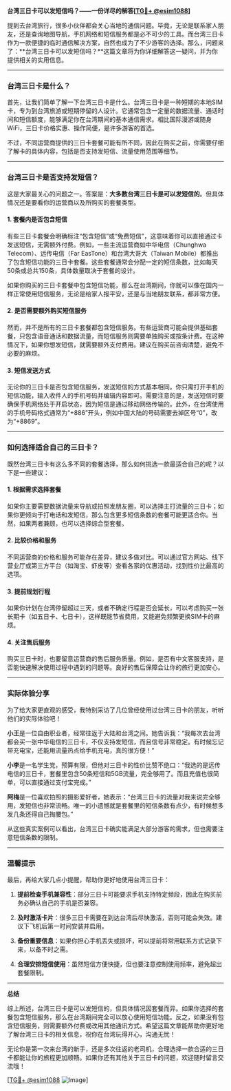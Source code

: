 **台湾三日卡可以发短信吗？——一份详尽的解答[[TG💪+ @esim1088](https://t.me/s/esim1088)]**

提到去台湾旅行，很多小伙伴都会关心当地的通信问题。毕竟，无论是联系家人朋友，还是查询地图导航，手机网络和短信服务都是必不可少的工具。而台湾三日卡作为一款便捷的临时通信解决方案，自然也成为了不少游客的选择。那么，问题来了：**台湾三日卡可以发短信吗？**这篇文章将为你详细解答这一疑问，并为你提供相关的实用信息。

---

### 台湾三日卡是什么？

首先，让我们简单了解一下台湾三日卡是什么。台湾三日卡是一种短期的本地SIM卡，专为到台湾旅游或短期停留的人设计。它通常包含一定量的数据流量、通话时间和短信额度，能够满足你在台湾期间的基本通信需求。相比国际漫游或随身WiFi，三日卡价格实惠、操作简便，是许多游客的首选。

不过，不同运营商提供的三日卡套餐可能有所不同，因此在购买之前，你需要仔细了解卡的具体内容，包括是否支持发短信、流量使用范围等细节。

---

### 台湾三日卡是否支持发短信？

这是大家最关心的问题之一。答案是：**大多数台湾三日卡是可以发短信的**。但具体情况还是要看你的运营商以及所购买的套餐类型。

#### 1. **套餐内是否包含短信**
有些三日卡套餐会明确标注“包含短信”或“免费短信”，这意味着你可以直接通过卡发送短信，无需额外付费。例如，一些主流运营商如中华电信（Chunghwa Telecom）、远传电信（Far EasTone）和台湾大哥大（Taiwan Mobile）都推出了包含短信功能的三日卡套餐。这些套餐通常会分配一定的短信条数，比如每天50条或总共150条，具体数量取决于套餐的设计。

如果你购买的三日卡套餐中包含短信功能，那么在台湾期间，你就可以像在国内一样正常使用短信服务，无论是给家人报平安，还是与当地朋友联系，都非常方便。

#### 2. **是否需要额外购买短信服务**
然而，并不是所有的三日卡套餐都包含短信服务。有些运营商可能会提供基础套餐，只包含语音通话和数据流量，而短信服务则需要单独购买或按条计费。在这种情况下，如果你想发短信，就需要额外支付费用。建议在购买前咨询清楚，避免不必要的麻烦。

#### 3. **短信发送方式**
无论你的三日卡是否包含短信服务，发送短信的方式基本相同。你只需打开手机的短信功能，输入收件人的手机号码并编辑内容即可。需要注意的是，发送短信时要确保手机网络处于开启状态，因为短信是通过移动网络传输的。此外，在台湾使用的手机号码格式通常为“+886”开头，例如中国大陆的号码需要去掉区号“0”，改为“+8869”。

---

### 如何选择适合自己的三日卡？

既然台湾三日卡有这么多不同的套餐选择，那么如何挑选一款最适合自己的呢？以下是一些建议：

#### 1. **根据需求选择套餐**
如果你主要需要数据流量来导航或拍照发朋友圈，可以选择主打流量的三日卡；如果你更倾向于打电话和发短信，那么包含更多短信条数的套餐可能更适合你。当然，如果两者兼顾，也可以选择综合型套餐。

#### 2. **比较价格和服务**
不同运营商的价格和服务可能存在差异，建议多做对比。可以通过官方网站、线下营业厅或第三方平台（如淘宝、虾皮等）查看各家的优惠活动，找到性价比最高的选项。

#### 3. **提前规划行程**
如果你计划在台湾停留超过三天，或者不确定行程是否会延长，可以考虑购买一张长期卡（如五日卡、七日卡），这样既能节省费用，又能避免频繁更换SIM卡的麻烦。

#### 4. **关注售后服务**
购买三日卡时，也要留意运营商的售后服务质量。例如，是否有中文客服支持，是否能快速解决使用过程中遇到的问题等。良好的售后保障会让你的旅行更加安心。

---

### 实际体验分享

为了给大家更直观的感受，我特别采访了几位曾经使用过台湾三日卡的朋友，听听他们的实际体验吧！

**小王**是一位自由职业者，经常往返于大陆和台湾之间。她告诉我：“我每次去台湾都会买一张中华电信的三日卡，不仅支持发短信，而且信号非常稳定。有时候忘记带充电宝，还能用流量热点给手机充电，真的很方便！”

**小李**是一名学生党，预算有限，但他对三日卡的性价比赞不绝口：“我选的是远传电信的三日卡，套餐里包含50条短信和5GB流量，完全够用了。而且充值也很简单，可以直接通过支付宝完成。”

**阿梅**是一位喜欢拍照的摄影爱好者，她表示：“台湾三日卡的流量对我来说完全够用，发短信也非常流畅。唯一的小遗憾就是套餐里的短信条数有点少，有时候想多发几条还得自己掏腰包。”

从这些真实案例可以看出，台湾三日卡确实能满足大部分游客的需求，但也需要注意短信条数的限制。

---

### 温馨提示

最后，再给大家几点小提醒，帮助你更好地使用台湾三日卡：

1. **提前检查手机兼容性**：部分三日卡可能要求手机支持特定频段，因此在购买前务必确认自己的手机是否兼容。
   
2. **及时激活卡片**：很多三日卡需要在到达台湾后尽快激活，否则可能会失效。建议下飞机后第一时间安装并启用。

3. **备份重要信息**：如果你担心手机丢失或损坏，可以提前将常用联系方式记录下来，以备不时之需。

4. **合理安排短信使用**：虽然短信方便快捷，但也要注意控制使用频率，避免超出套餐限制。

---

**总结**

综上所述，台湾三日卡是可以发短信的，但具体情况因套餐而异。如果你选择的套餐包含短信服务，那么在台湾期间完全可以放心使用短信功能。反之，如果没有包含短信服务，则需要额外付费或改用其他通讯方式。希望这篇文章能帮助你更好地了解台湾三日卡的相关信息，祝你在台湾玩得开心，沟通无忧！

无论你是第一次来台湾的新手，还是多次往返的老司机，合理选择一款合适的三日卡都能让你的旅程更加顺畅。如果你还有其他关于三日卡的问题，欢迎随时留言交流哦！

[[TG💪+ @esim1088](https://t.me/s/esim1088) ![Image](https://i.postimg.cc/4NQfJmqS/Snipaste-2025-05-13-00-14-12.png)]